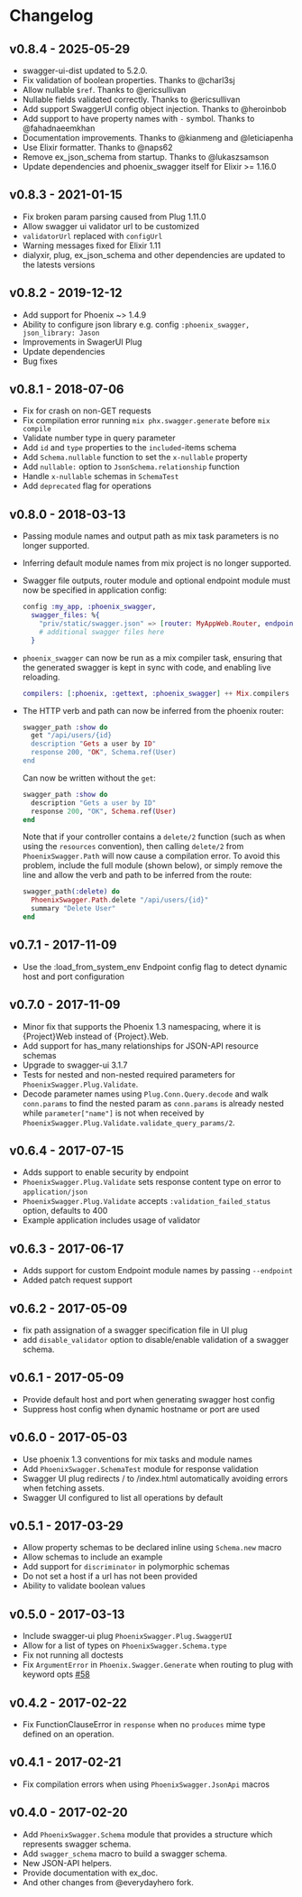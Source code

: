 # Changelog

## v0.8.4 - 2025-05-29

  * swagger-ui-dist updated to 5.2.0.
  * Fix validation of boolean properties. Thanks to @charl3sj
  * Allow nullable `$ref`. Thanks to @ericsullivan
  * Nullable fields validated correctly. Thanks to @ericsullivan
  * Add support SwaggerUI config object injection. Thanks to @heroinbob
  * Add support to have property names with `-` symbol. Thanks to @fahadnaeemkhan
  * Documentation improvements. Thanks to @kianmeng and @leticiapenha
  * Use Elixir formatter. Thanks to @naps62
  * Remove ex_json_schema from startup. Thanks to @lukaszsamson
  * Update dependencies and phoenix_swagger itself for Elixir >= 1.16.0

## v0.8.3 - 2021-01-15

  * Fix broken param parsing caused from Plug 1.11.0
  * Allow swagger ui validator url to be customized
  * `validatorUrl` replaced with `configUrl`
  * Warning messages fixed for Elixir 1.11
  * dialyxir, plug, ex_json_schema and other dependencies are updated to the latests versions

## v0.8.2 - 2019-12-12

  * Add support for Phoenix ~> 1.4.9
  * Ability to configure json library e.g. config `:phoenix_swagger, json_library: Jason`
  * Improvements in SwagerUI Plug
  * Update dependencies
  * Bug fixes

## v0.8.1 - 2018-07-06

  * Fix for crash on non-GET requests
  * Fix compilation error running `mix phx.swagger.generate` before `mix compile`
  * Validate number type in query parameter
  * Add `id` and `type` properties to the `included`-items schema
  * Add `Schema.nullable` function to set the `x-nullable` property
  * Add `nullable:` option to `JsonSchema.relationship` function
  * Handle `x-nullable` schemas in `SchemaTest`
  * Add `deprecated` flag for operations

## v0.8.0 - 2018-03-13

  * Passing module names and output path as mix task parameters is no longer supported.
  * Inferring default module names from mix project is no longer supported.
  * Swagger file outputs, router module and optional endpoint module must now be specified in application config:

    ```elixir
    config :my_app, :phoenix_swagger,
      swagger_files: %{
        "priv/static/swagger.json" => [router: MyAppWeb.Router, endpoint: MyAppWeb.Endpoint],
        # additional swagger files here
      }
    ```

  * `phoenix_swagger` can now be run as a mix compiler task, ensuring that the generated swagger is kept in sync with code, and enabling live reloading.

    ```elixir
    compilers: [:phoenix, :gettext, :phoenix_swagger] ++ Mix.compilers
    ```

  * The HTTP verb and path can now be inferred from the phoenix router:

    ```elixir
    swagger_path :show do
      get "/api/users/{id}
      description "Gets a user by ID"
      response 200, "OK", Schema.ref(User)
    end
    ```
    Can now be written without the `get`:

    ```elixir
    swagger_path :show do
      description "Gets a user by ID"
      response 200, "OK", Schema.ref(User)
    end
    ```

    Note that if your controller contains a `delete/2` function (such as when using the `resources` convention), then calling `delete/2` from `PhoenixSwagger.Path` will now cause a compilation error. To avoid this problem, include the full module (shown below), or simply remove the line and allow the verb and path to be inferred from the route:

    ```elixir
    swagger_path(:delete) do
      PhoenixSwagger.Path.delete "/api/users/{id}"
      summary "Delete User"
    end
    ```

## v0.7.1 - 2017-11-09

  * Use the :load_from_system_env Endpoint config flag to detect dynamic host and port configuration

## v0.7.0 - 2017-11-09

  * Minor fix that supports the Phoenix 1.3 namespacing, where it is {Project}Web instead of {Project}.Web.
  * Add support for has_many relationships for JSON-API resource schemas
  * Upgrade to swagger-ui 3.1.7
  * Tests for nested and non-nested required parameters for `PhoenixSwagger.Plug.Validate`.
  *  Decode parameter names using `Plug.Conn.Query.decode` and walk `conn.params` to find the nested param as `conn.params` is already nested while `parameter["name"]` is not when received by `PhoenixSwagger.Plug.Validate.validate_query_params/2`.

## v0.6.4 - 2017-07-15

  * Adds support to enable security by endpoint
  * `PhoenixSwagger.Plug.Validate` sets response content type on error to `application/json`
  * `PhoenixSwagger.Plug.Validate` accepts `:validation_failed_status` option, defaults to 400
  * Example application includes usage of validator

## v0.6.3 - 2017-06-17

  * Adds support for custom Endpoint module names by passing `--endpoint`
  * Added patch request support

## v0.6.2 - 2017-05-09

  * fix path assignation of a swagger specification file in UI plug
  * add `disable_validator` option to disable/enable validation of a
swagger schema.

## v0.6.1 - 2017-05-09

  * Provide default host and port when generating swagger host config
  * Suppress host config when dynamic hostname or port are used

## v0.6.0 - 2017-05-03

  * Use phoenix 1.3 conventions for mix tasks and module names
  * Add `PhoenixSwagger.SchemaTest` module for response validation
  * Swagger UI plug redirects / to /index.html automatically avoiding errors when fetching assets.
  * Swagger UI configured to list all operations by default

## v0.5.1 - 2017-03-29

  * Allow property schemas to be declared inline using `Schema.new` macro
  * Allow schemas to include an example
  * Add support for `discriminator` in polymorphic schemas
  * Do not set a host if a url has not been provided
  * Ability to validate boolean values

## v0.5.0 - 2017-03-13

  * Include swagger-ui plug `PhoenixSwagger.Plug.SwaggerUI`
  * Allow for a list of types on `PhoenixSwagger.Schema.type`
  * Fix not running all doctests
  * Fix `ArgumentError` in `Phoenix.Swagger.Generate` when routing to plug with keyword opts [#58](https://github.com/xerions/phoenix_swagger/issues/58)

## v0.4.2 - 2017-02-22

  * Fix FunctionClauseError in `response` when no `produces` mime type defined on an operation.

## v0.4.1 - 2017-02-21

  * Fix compilation errors when using `PhoenixSwagger.JsonApi` macros

## v0.4.0 - 2017-02-20

  * Add `PhoenixSwagger.Schema` module that provides a structure which represents
swagger schema.
  * Add `swagger_schema` macro to build a swagger schema.
  * New JSON-API helpers.
  * Provide documentation with ex_doc.
  * And other changes from @everydayhero fork.
